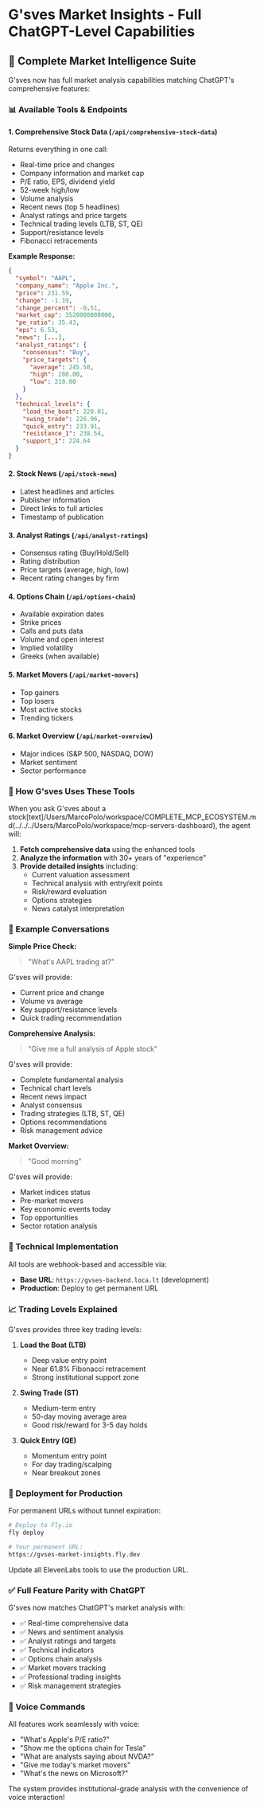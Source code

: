 # G'sves Market Insights - Full ChatGPT-Level Capabilities

## 🚀 Complete Market Intelligence Suite

G'sves now has full market analysis capabilities matching ChatGPT's comprehensive features:

### 📊 Available Tools & Endpoints

#### 1. **Comprehensive Stock Data** (`/api/comprehensive-stock-data`)
Returns everything in one call:
- Real-time price and changes
- Company information and market cap
- P/E ratio, EPS, dividend yield
- 52-week high/low
- Volume analysis
- Recent news (top 5 headlines)
- Analyst ratings and price targets
- Technical trading levels (LTB, ST, QE)
- Support/resistance levels
- Fibonacci retracements

**Example Response:**
```json
{
  "symbol": "AAPL",
  "company_name": "Apple Inc.",
  "price": 231.59,
  "change": -1.19,
  "change_percent": -0.51,
  "market_cap": 3520000000000,
  "pe_ratio": 35.43,
  "eps": 6.53,
  "news": [...],
  "analyst_ratings": {
    "consensus": "Buy",
    "price_targets": {
      "average": 245.50,
      "high": 280.00,
      "low": 210.00
    }
  },
  "technical_levels": {
    "load_the_boat": 220.01,
    "swing_trade": 226.96,
    "quick_entry": 233.91,
    "resistance_1": 238.54,
    "support_1": 224.64
  }
}
```

#### 2. **Stock News** (`/api/stock-news`)
- Latest headlines and articles
- Publisher information
- Direct links to full articles
- Timestamp of publication

#### 3. **Analyst Ratings** (`/api/analyst-ratings`)
- Consensus rating (Buy/Hold/Sell)
- Rating distribution
- Price targets (average, high, low)
- Recent rating changes by firm

#### 4. **Options Chain** (`/api/options-chain`)
- Available expiration dates
- Strike prices
- Calls and puts data
- Volume and open interest
- Implied volatility
- Greeks (when available)

#### 5. **Market Movers** (`/api/market-movers`)
- Top gainers
- Top losers
- Most active stocks
- Trending tickers

#### 6. **Market Overview** (`/api/market-overview`)
- Major indices (S&P 500, NASDAQ, DOW)
- Market sentiment
- Sector performance

### 🎯 How G'sves Uses These Tools

When you ask G'sves about a stock[text]/Users/MarcoPolo/workspace/COMPLETE_MCP_ECOSYSTEM.md(../../../Users/MarcoPolo/workspace/mcp-servers-dashboard), the agent will:

1. **Fetch comprehensive data** using the enhanced tools
2. **Analyze the information** with 30+ years of "experience"
3. **Provide detailed insights** including:
   - Current valuation assessment
   - Technical analysis with entry/exit points
   - Risk/reward evaluation
   - Options strategies
   - News catalyst interpretation

### 💬 Example Conversations

**Simple Price Check:**
> "What's AAPL trading at?"

G'sves will provide:
- Current price and change
- Volume vs average
- Key support/resistance levels
- Quick trading recommendation

**Comprehensive Analysis:**
> "Give me a full analysis of Apple stock"

G'sves will provide:
- Complete fundamental analysis
- Technical chart levels
- Recent news impact
- Analyst consensus
- Trading strategies (LTB, ST, QE)
- Options recommendations
- Risk management advice

**Market Overview:**
> "Good morning"

G'sves will provide:
- Market indices status
- Pre-market movers
- Key economic events today
- Top opportunities
- Sector rotation analysis

### 🔧 Technical Implementation

All tools are webhook-based and accessible via:
- **Base URL**: `https://gvses-backend.loca.lt` (development)
- **Production**: Deploy to get permanent URL

### 📈 Trading Levels Explained

G'sves provides three key trading levels:

1. **Load the Boat (LTB)** 
   - Deep value entry point
   - Near 61.8% Fibonacci retracement
   - Strong institutional support zone

2. **Swing Trade (ST)**
   - Medium-term entry
   - 50-day moving average area
   - Good risk/reward for 3-5 day holds

3. **Quick Entry (QE)**
   - Momentum entry point
   - For day trading/scalping
   - Near breakout zones

### 🚀 Deployment for Production

For permanent URLs without tunnel expiration:

```bash
# Deploy to Fly.io
fly deploy

# Your permanent URL:
https://gvses-market-insights.fly.dev
```

Update all ElevenLabs tools to use the production URL.

### ✅ Full Feature Parity with ChatGPT

G'sves now matches ChatGPT's market analysis with:
- ✅ Real-time comprehensive data
- ✅ News and sentiment analysis
- ✅ Analyst ratings and targets
- ✅ Technical indicators
- ✅ Options chain analysis
- ✅ Market movers tracking
- ✅ Professional trading insights
- ✅ Risk management strategies

### 🎤 Voice Commands

All features work seamlessly with voice:
- "What's Apple's P/E ratio?"
- "Show me the options chain for Tesla"
- "What are analysts saying about NVDA?"
- "Give me today's market movers"
- "What's the news on Microsoft?"

The system provides institutional-grade analysis with the convenience of voice interaction!
